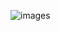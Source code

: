 ![images](https://github.com/CarlDominicA/Projet_Module_CAN/assets/97920084/37123049-4498-4f9b-8b1f-e3fffefe67b4)
